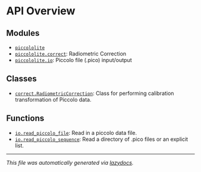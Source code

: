 <!-- markdownlint-disable -->

# API Overview

## Modules

- [`piccololite`](./piccololite.md#module-piccololite)
- [`piccololite.correct`](./piccololite.correct.md#module-piccololitecorrect): Radiometric Correction
- [`piccololite.io`](./piccololite.io.md#module-piccololiteio): Piccolo file (.pico) input/output

## Classes

- [`correct.RadiometricCorrection`](./piccololite.correct.md#class-radiometriccorrection): Class for performing calibration transformation of Piccolo data.

## Functions

- [`io.read_piccolo_file`](./piccololite.io.md#function-read_piccolo_file): Read in a piccolo data file.
- [`io.read_piccolo_sequence`](./piccololite.io.md#function-read_piccolo_sequence): Read a directory of .pico files or an explicit list.


---

_This file was automatically generated via [lazydocs](https://github.com/ml-tooling/lazydocs)._
